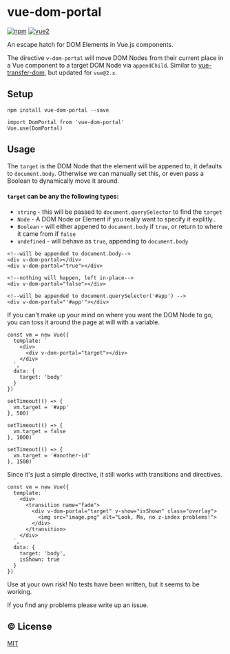 # vue-dom-portal

[![npm](https://img.shields.io/npm/v/vue-dom-portal.svg)](https://www.npmjs.com/package/vue-dom-portal)
[![vue2](https://img.shields.io/badge/vue-2.x-brightgreen.svg)](https://vuejs.org/)

An escape hatch for DOM Elements in Vue.js components.

The directive `v-dom-portal` will move DOM Nodes from their current place in a Vue component to a target DOM Node via `appendChild`.
Similar to [vue-transfer-dom](https://github.com/rhyzx/vue-transfer-dom), but updated for `vue@2.x`.

## Setup

```
npm install vue-dom-portal --save
```
```
import DomPortal from 'vue-dom-portal'
Vue.use(DomPortal)
```


## Usage


The `target` is the DOM Node that the element will be appened to, it defaults to `document.body`.
Otherwise we can manually set this, or even pass a Boolean to dynamically move it around.

#### `target` can be any the following types:
- `string` - this will be passed to `document.querySelector` to find the `target`
- `Node` - A DOM Node or Element if you really want to specify it explitly..
- `Boolean` - will either appened to `document.body` if `true`, or return to where it came from if `false`
- `undefined` - will behave as `true`, appending to `document.body`

```
<!--will be appended to document.body-->
<div v-dom-portal></div>
<div v-dom-portal="true"></div>

<!--nothing will happen, left in-place-->
<div v-dom-portal="false"></div>

<!--will be appended to document.querySelector('#app') -->
<div v-dom-portal="'#app'"></div>
```

If you can't make up your mind on where you want the DOM Node to go,
you can toss it around the page at will with a variable.

```
const vm = new Vue({
  template: `
    <div>
      <div v-dom-portal="target"></div>
    </div>
  `,
  data: {
    target: 'body'
  }
})

setTimeout(() => {
  vm.target = '#app'
}, 500)

setTimeout(() => {
  vm.target = false
}, 1000)

setTimeout(() => {
  vm.target = '#another-id'
}, 1500)

```

Since it's just a simple directive, it still works with transitions and directives.
```
const vm = new Vue({
  template: `
    <div>
      <transition name="fade">
        <div v-dom-portal="target" v-show="isShown" class="overlay">
          <img src="image.png" alt="Look, Ma, no z-index problems!">
        </div>
      </transition>
    </div>
  `,
  data: {
    target: 'body',
    isShown: true
  }
})
```

<!--
## :book: Documentation
See [here](http://calebroseland.github.io/vue-dom-portal/)

## :scroll: Changelog
Details changes for each release are documented in the [CHANGELOG.md](https://github.com/calebroseland/vue-dom-portal/blob/dev/CHANGELOG.md).-->

Use at your own risk! No tests have been written, but it seems to be working.

If you find any problems please write up an issue.


## :copyright: License

[MIT](http://opensource.org/licenses/MIT)
